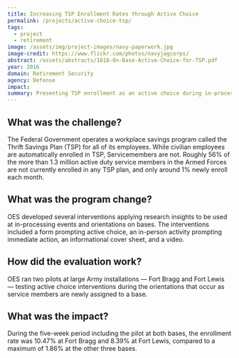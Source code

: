 ```yaml
---
title: Increasing TSP Enrollment Rates through Active Choice
permalink: /projects/active-choice-tsp/
tags:
  - project
  - retirement
image: /assets/img/project-images/navy-paperwork.jpg
image-credit: https://www.flickr.com/photos/navyjagcorps/
abstract: /assets/abstracts/1618-On-Base-Active-Choice-for-TSP.pdf
year: 2016
domain: Retirement Security
agency: Defense
impact:
summary: Presenting TSP enrollment as an active choice during in-processing increased enrollment by 6-7%.
---
```

## What was the challenge?

The Federal Government operates a workplace savings program called the Thrift Savings Plan (TSP) for all of its employees. While civilian employees are automatically enrolled in TSP, Servicemembers are not. Roughly 56% of the more than 1.3 million active duty service members in the Armed Forces are not currently enrolled in any TSP plan, and only around 1% newly enroll each month.

## What was the program change?

OES developed several interventions applying research insights to be used at in-processing events and orientations on bases. The interventions included a form prompting active choice, an in-person activity prompting immediate action, an informational cover sheet, and a video.

## How did the evaluation work?

OES ran two pilots at large Army installations — Fort Bragg and Fort Lewis — testing active choice interventions during the orientations that occur as service members are newly assigned to a base.

## What was the impact?

During the five-week period including the pilot at both bases, the enrollment rate was 10.47% at Fort Bragg and 8.39% at Fort Lewis, compared to a maximum of 1.86% at the other three bases.
